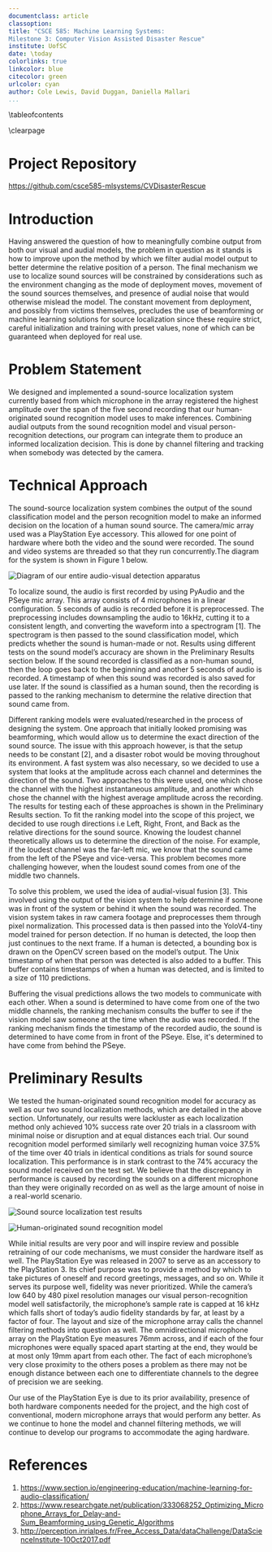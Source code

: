 ```yaml
---
documentclass: article
classoption: 
title: "CSCE 585: Machine Learning Systems: 
Milestone 3: Computer Vision Assisted Disaster Rescue"
institute: UofSC
date: \today
colorlinks: true
linkcolor: blue
citecolor: green
urlcolor: cyan
author: Cole Lewis, David Duggan, Daniella Mallari
...
```


\tableofcontents

\clearpage

# Project Repository
[https://github.com/csce585-mlsystems/CVDisasterRescue 
](https://github.com/csce585-mlsystems/CVDisasterRescue)

# Introduction
Having answered the question of how to meaningfully combine output from both our visual and audial models, the problem in question as it stands is how to improve upon the method by which we filter audial model output to better determine the relative position of a person. The final mechanism we use to localize sound sources will be constrained by considerations such as the environment changing as the mode of deployment moves, movement of the sound sources themselves, and presence of audial noise that would otherwise mislead the model. The constant movement from deployment, and possibly from victims themselves, precludes the use of beamforming or machine learning solutions for source localization since these require strict, careful initialization and training with preset values, none of which can be guaranteed when deployed for real use.

# Problem Statement
We designed and implemented a sound-source localization system currently based from which microphone in the array registered the highest amplitude over the span of the five second recording that our human-originated sound recognition model uses to make inferences. Combining audial outputs from the sound recognition model and visual person-recognition detections, our program can integrate them to produce an informed localization decision. This is done by channel filtering and tracking when somebody was detected by the camera.

# Technical Approach
The sound-source localization system combines the output of the sound classification model and the person recognition model to make an informed decision on the location of a human sound source. The camera/mic array used was a PlayStation Eye accessory. This allowed for one point of hardware where both the video and the sound were recorded. The sound and video systems are threaded so that they run concurrently.The diagram for the system is shown in Figure 1 below.

![Diagram of our entire audio-visual detection apparatus](CVDisasterRescue_PSEye_Diagram.svg)

To localize sound, the audio is first recorded by using PyAudio and the PSeye mic array. This array consists of 4 microphones in a linear configuration. 5 seconds of audio is recorded before it is preprocessed. The preprocessing includes downsampling the audio to 16kHz, cutting it to a consistent length, and converting the waveform into a spectrogram [1]. The spectrogram is then passed to the sound classification model, which predicts whether the sound is human-made or not. Results using different tests on the sound model’s accuracy are shown in the Preliminary Results section below. If the sound recorded is classified as a non-human sound, then the loop goes back to the beginning and another 5 seconds of audio is recorded. A timestamp of when this sound was recorded is also saved for use later. If the sound is classified as a human sound, then the recording is passed to the ranking mechanism to determine the relative direction that sound came from.

Different ranking models were evaluated/researched in the process of designing the system. One approach that initially looked promising was beamforming, which would allow us to determine the exact direction of the sound source. The issue with this approach however, is that the setup needs to be constant [2], and a disaster robot would be moving throughout its environment. A fast system was also necessary, so we decided to use a system that looks at the amplitude across each channel and determines the direction of the sound. Two approaches to this were used, one which chose the channel with the highest instantaneous amplitude, and another which chose the channel with the highest average amplitude across the recording. The results for testing each of these approaches is shown in the Preliminary Results section. To fit the ranking model into the scope of this project, we decided to use rough directions i.e Left, Right, Front, and Back as the relative directions for the sound source. Knowing the loudest channel theoretically allows us to determine the direction of the noise. For example, if the loudest channel was the far-left mic, we know that the sound came from the left of the PSeye and vice-versa. This problem becomes more challenging however, when the loudest sound comes from one of the middle two channels. 

To solve this problem, we used the idea of audial-visual fusion [3]. This involved using the output of the vision system to help determine if someone was in front of the system or behind it when the sound was recorded. The vision system takes in raw camera footage and preprocesses them through pixel normalization. This processed data is then passed into the YoloV4-tiny model trained for person detection. If no human is detected, the loop then just continues to the next frame. If a human is detected, a bounding box is drawn on the OpenCV screen based on the model’s output. The Unix timestamp of when that person was detected is also added to a buffer. This buffer contains timestamps of when a human was detected, and is limited to a size of 110 predictions. 

Buffering the visual predictions allows the two models to communicate with each other. When a sound is determined to have come from one of the two middle channels, the ranking mechanism consults the buffer to see if the vision model saw someone at the time when the audio was recorded. If the ranking mechanism finds the timestamp of the recorded audio, the sound is determined to have come from in front of the PSeye. Else, it's determined to have come from behind the PSeye.


# Preliminary Results
We tested the human-originated sound recognition model for accuracy as well as our two sound localization methods, which are detailed in the above section. Unfortunately, our results were lackluster as each localization method only achieved 10% success rate over 20 trials in a classroom with minimal noise or disruption and at equal distances each trial. Our sound recognition model performed similarly well recognizing human voice 37.5% of the time over 40 trials in identical conditions as trials for sound source localization. This performance is in stark contrast to the 74% accuracy the sound model received on the test set. We believe that the discrepancy in performance is caused by recording the sounds on a different microphone than they were originally recorded on as well as the large amount of noise in a real-world scenario.

![Sound source localization test results](localization_test.svg)

![Human-originated sound recognition model](sound_model_accuracy_chart.svg)

While initial results are very poor and will inspire review and possible retraining of our code mechanisms, we must consider the hardware itself as well. The PlayStation Eye was released in 2007 to serve as an accessory to the PlayStation 3. Its chief purpose was to provide a method by which to take pictures of oneself and record greetings, messages, and so on. While it serves its purpose well, fidelity was never prioritized. While the camera’s low 640 by 480 pixel resolution manages our visual person-recognition model well satisfactorily, the microphone’s sample rate is capped at 16 kHz which falls short of today’s audio fidelity standards by far, at least by a factor of four. The layout and size of the microphone array calls the channel filtering methods into question as well. The omnidirectional microphone array on the PlayStation Eye measures 76mm across, and if each of the four microphones were equally spaced apart starting at the end, they would be at most only 19mm apart from each other. The fact of each microphone’s very close proximity to the others poses a problem as there may not be enough distance between each one to differentiate channels to the degree of precision we are seeking. 

Our use of the PlayStation Eye is due to its prior availability, presence of both hardware components needed for the project, and the high cost of conventional, modern microphone arrays that would perform any better. As we continue to hone the model and channel filtering methods, we will continue to develop our programs to accommodate the aging hardware.

# References
1. https://www.section.io/engineering-education/machine-learning-for-audio-classification/
2. https://www.researchgate.net/publication/333068252_Optimizing_Microphone_Arrays_for_Delay-and-Sum_Beamforming_using_Genetic_Algorithms
3. http://perception.inrialpes.fr/Free_Access_Data/dataChallenge/DataScienceInstitute-10Oct2017.pdf